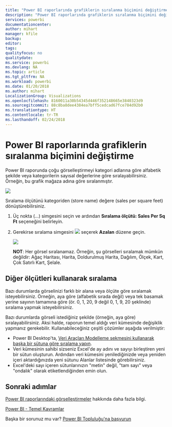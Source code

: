 ```yaml
---
title: "Power BI raporlarında grafiklerin sıralanma biçimini değiştirme"
description: "Power BI raporlarında grafiklerin sıralanma biçimini değiştirme"
services: powerbi
documentationcenter: 
author: mihart
manager: kfile
backup: 
editor: 
tags: 
qualityfocus: no
qualitydate: 
ms.service: powerbi
ms.devlang: NA
ms.topic: article
ms.tgt_pltfrm: NA
ms.workload: powerbi
ms.date: 01/20/2018
ms.author: mihart
LocalizationGroup: Visualizations
ms.openlocfilehash: 8160011a30b54345d446f352148665e3840323d9
ms.sourcegitcommit: 88c8ba8dee4384ea7bff5cedcad67fce784d92b0
ms.translationtype: HT
ms.contentlocale: tr-TR
ms.lasthandoff: 02/24/2018
---
```

# <a name="change-how-a-chart-is-sorted-in-a-power-bi-report"></a>Power BI raporlarında grafiklerin sıralanma biçimini değiştirme
Power BI raporunda çoğu görselleştirmeyi kategori adlarına göre alfabetik şekilde veya kategorilerin sayısal değerlerine göre sıralayabilirsiniz. Örneğin, bu grafik mağaza adına göre sıralanmıştır.

![](media/power-bi-report-change-sort/pbi_chartsortcategory.png)

Sıralama ölçütünü kategoriden (store name) değere (sales per square feet) dönüştürebilirsiniz.

1. Üç nokta (...) simgesini seçin ve ardından **Sıralama ölçütü: Sales Per Sq Ft** seçeneğini belirleyin.
2. Gerekirse sıralama simgesini ![](media/power-bi-report-change-sort/sorticon.png) seçerek **Azalan** düzene geçin.

   ![](media/power-bi-report-change-sort/sortby.gif)

   **NOT**: Her görsel sıralanamaz.  Örneğin, şu görselleri sıralamak mümkün değildir: Ağaç Haritası, Harita, Doldurulmuş Harita, Dağılım, Ölçek, Kart, Çok Satırlı Kart, Şelale.

<a name="other"></a>
## <a name="sorting-using-other-criteria"></a>Diğer ölçütleri kullanarak sıralama
Bazı durumlarda görselinizi farklı bir alana veya ölçüte göre sıralamak isteyebilirsiniz.  Örneğin, aya göre (alfabetik sırada değil) veya tek basamak yerine sayının tamamına göre (ör. 0, 1, 20, 9 değil 0, 1, 9, 20 şeklinde) sıralama yapmak isteyebilirsiniz.  

Bazı durumlarda görseli istediğiniz şekilde (örneğin, aya göre) sıralayabilirsiniz.  Aksi halde, raporun temel aldığı veri kümesinde değişiklik yapmanız gerekebilir. Kullanabileceğiniz çeşitli çözümler aşağıda verilmiştir:

* Power BI Desktop'ta, [Veri Araçları Modelleme sekmesini kullanarak başka bir sütuna göre sıralama yapın](desktop-sort-by-column.md).
* Veri kümesinin sahibi sizseniz Excel'de ay adını ve sayıyı birleştiren yeni bir sütun oluşturun. Ardından veri kümesini yenilediğinizde veya yeniden içeri aktardığınızda yeni sütunu Alanlar listesinde görebilirsiniz.
* Excel'deki sayı içeren sütunlarınızın "metin" değil, "tam sayı" veya "ondalık" olarak etiketlendiğinden emin olun.

## <a name="next-steps"></a>Sonraki adımlar
[Power BI raporlarındaki görselleştirmeler](power-bi-report-visualizations.md) hakkında daha fazla bilgi.

[Power BI - Temel Kavramlar](service-basic-concepts.md)

Başka bir sorunuz mu var? [Power BI Topluluğu'na başvurun](http://community.powerbi.com/)
